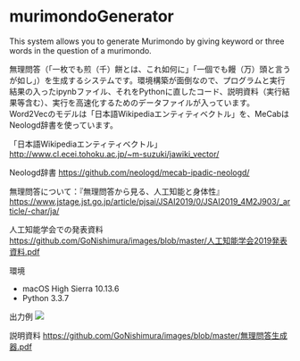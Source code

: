 # murimondoGenerator
This system allows you to generate Murimondo by giving keyword or three words in the question of a murimondo.

無理問答（「一枚でも煎（千）餅とは、これ如何に」「一個でも饅（万）頭と言うが如し」）を生成するシステムです。環境構築が面倒なので、プログラムと実行結果の入ったipynbファイル、それをPythonに直したコード、説明資料（実行結果等含む）、実行を高速化するためのデータファイルが入っています。Word2Vecのモデルは「日本語Wikipediaエンティティベクトル」を、MeCabはNeologd辞書を使っています。

「日本語Wikipediaエンティティベクトル」
http://www.cl.ecei.tohoku.ac.jp/~m-suzuki/jawiki_vector/

Neologd辞書
https://github.com/neologd/mecab-ipadic-neologd/

無理問答について：『無理問答から見る、人工知能と身体性』
https://www.jstage.jst.go.jp/article/pjsai/JSAI2019/0/JSAI2019_4M2J903/_article/-char/ja/

人工知能学会での発表資料
https://github.com/GoNishimura/images/blob/master/人工知能学会2019発表資料.pdf


環境
<ul>
  <li>macOS High Sierra 10.13.6</li>
  <li>Python 3.3.7</li>
</ul>

出力例
<img src="https://github.com/GoNishimura/images/blob/master/無理問答生成器のコピー-1.png">

説明資料
https://github.com/GoNishimura/images/blob/master/無理問答生成器.pdf

